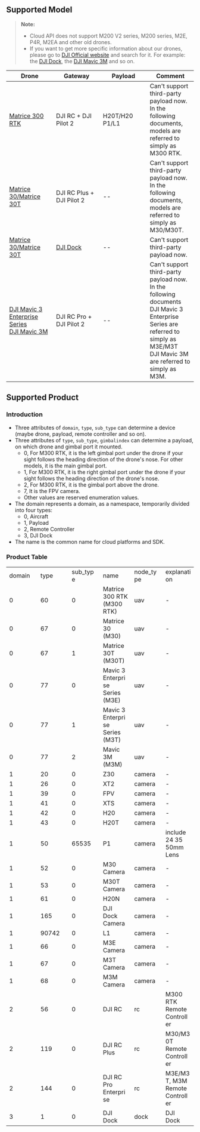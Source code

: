 ## Supported Model

> **Note:**
>
> * Cloud API does not support M200 V2 series, M200 series, M2E, P4R, M2EA and other old drones.
> * If you want to get more specific information about our drones, please go to [DJI Official website](https://www.dji.com) and search for it. For example: the [DJI Dock](https://www.dji.com/dock), the [DJI Mavic 3M](https://ag.dji.com/mavic-3-m) and so on.

<table width="100%" style="display: table; table-layout:fixed;">
    <thead>
        <tr>
            <th>Drone</th>
            <th>Gateway</th>
            <th>Payload</th>
            <th>Comment</th>
        </tr>
    </thead>
    <tbody>
        <tr>
            <td><a href="https://www.dji.com/matrice-300">Matrice 300 RTK</a></td>
            <td>DJI RC + DJI Pilot 2</td>
            <td>H20T/H20 <br/> P1/L1</td>
            <td>Can't support third-party payload now.<br/>In the following documents, models are referred to simply as M300 RTK.</td>
        </tr>
        <tr>
            <td><a href="https://www.dji.com/matrice-30">Matrice 30/Matrice 30T</a></td>
            <td>DJI RC Plus + DJI Pilot 2</td>
            <td>--</td>
            <td>Can't support third-party payload now.<br/>In the following documents, models are referred to simply as M30/M30T.</td>
        </tr>
        <tr>
            <td><a href="https://www.dji.com/matrice-30">Matrice 30/Matrice 30T</a></td>
            <td><a href="https://www.dji.com/dock">DJI Dock</a></td>
            <td>--</td>
            <td>Can't support third-party payload now.</td>
        </tr>
        <tr>
            <td><a href="https://www.dji.com/mavic-3-enterprise">DJI Mavic 3 Enterprise Series</a><br/><a href="https://ag.dji.com/mavic-3-m">DJI Mavic 3M</a></td>
            <td>DJI RC Pro + DJI Pilot 2</td>
            <td>--</td>
            <td>Can't support third-party payload now. <br/> In the following documents<br/>DJI Mavic 3 Enterprise Series are referred to simply as M3E/M3T <br/> DJI Mavic 3M are referred to simply as M3M.</td>
        </tr>
    </tbody>
</table>


## Supported Product

### Introduction

* Three attributes of `domain`, `type`, `sub_type` can determine a device (maybe drone, payload, remote controller and so on).
* Three attributes of `type`, `sub_type`, `gimbalindex` can determine a payload, on which drone and gimbal port it mounted.
  * 0, For M300 RTK, it is the left gimbal port under the drone if your sight follows the heading direction of the drone's nose. For other models, it is the main gimbal port.
  * 1, For M300 RTK, it is the right gimbal port under the drone if your sight follows the heading direction of the drone's nose.
  * 2, For M300 RTK, it is the gimbal port above the drone.
  * 7, It is the FPV camera.
  * Other values are reserved enumeration values.
* The domain represents a domain, as a namespace, temporarily divided into four types: 
  * 0, Aircraft
  * 1, Payload
  * 2, Remote Controller
  * 3, DJI Dock
* The name is the common name for cloud platforms and SDK.

### Product Table

<table width="100%" style="display: table; table-layout:fixed;">
    <tr>
        <td>domain</td>
        <td>type</td>
        <td>sub_type</td>
        <td>name</td>
        <td>node_type</td>
        <td>explanation</td>
    </tr>
    <tr>
        <td>0</td>
        <td>60</td>
        <td>0</td>
        <td>Matrice 300 RTK (M300 RTK)</td>
        <td>uav</td>
        <td>-</td>
    </tr>
    <tr>
        <td>0</td>
        <td>67</td>
        <td>0</td>
        <td>Matrice 30 (M30)</td>
        <td>uav</td>
        <td>-</td>
    </tr>
    <tr>
        <td>0</td>
        <td>67</td>
        <td>1</td>
        <td>Matrice 30T (M30T)</td>
        <td>uav</td>
        <td>-</td>
    </tr>
    <tr>
        <td>0</td>
        <td>77</td>
        <td>0</td>
        <td>Mavic 3 Enterprise Series (M3E)</td>
        <td>uav</td>
        <td>-</td>
    </tr>
    <tr>
        <td>0</td>
        <td>77</td>
        <td>1</td>
        <td>Mavic 3 Enterprise Series (M3T)</td>
        <td>uav</td>
        <td>-</td>
    </tr>
    <tr>
        <td>0</td>
        <td>77</td>
        <td>2</td>
        <td>Mavic 3M (M3M)</td>
        <td>uav</td>
        <td>-</td>
    </tr>
    <tr>
        <td>1</td>
        <td>20</td>
        <td>0</td>
        <td>Z30</td>
        <td>camera</td>
        <td>-</td>
    </tr>
    <tr>
        <td>1</td>
        <td>26</td>
        <td>0</td>
        <td>XT2</td>
        <td>camera</td>
        <td>-</td>
    </tr>
    <tr>
        <td>1</td>
        <td>39</td>
        <td>0</td>
        <td>FPV</td>
        <td>camera</td>
        <td>-</td>
    </tr>
    <tr>
        <td>1</td>
        <td>41</td>
        <td>0</td>
        <td>XTS</td>
        <td>camera</td>
        <td>-</td>
    </tr>
    <tr>
        <td>1</td>
        <td>42</td>
        <td>0</td>
        <td>H20</td>
        <td>camera</td>
        <td>-</td>
    </tr>
    <tr>
        <td>1</td>
        <td>43</td>
        <td>0</td>
        <td>H20T</td>
        <td>camera</td>
        <td>-</td>
    </tr>
    <tr>
        <td>1</td>
        <td>50</td>
        <td>65535</td>
        <td>P1</td>
        <td>camera</td>
        <td>include 24 35 50mm Lens</td>
    </tr>
    <tr>
        <td>1</td>
        <td>52</td>
        <td>0</td>
        <td>M30 Camera</td>
        <td>camera</td>
        <td>-</td>
    </tr>
    <tr>
        <td>1</td>
        <td>53</td>
        <td>0</td>
        <td>M30T Camera</td>
        <td>camera</td>
        <td>-</td>
    </tr>
    <tr>
        <td>1</td>
        <td>61</td>
        <td>0</td>
        <td>H20N</td>
        <td>camera</td>
        <td>-</td>
    </tr>
    <tr>
        <td>1</td>
        <td>165</td>
        <td>0</td>
        <td>DJI Dock Camera</td>
        <td>camera</td>
        <td>-</td>
    </tr>
    <tr>
        <td>1</td>
        <td>90742</td>
        <td>0</td>
        <td>L1</td>
        <td>camera</td>
        <td>-</td>
    </tr>
    <tr>
        <td>1</td>
        <td>66</td>
        <td>0</td>
        <td>M3E Camera</td>
        <td>camera</td>
        <td>-</td>
    </tr>
    <tr>
        <td>1</td>
        <td>67</td>
        <td>0</td>
        <td>M3T Camera</td>
        <td>camera</td>
        <td>-</td>
    </tr>
    <tr>
        <td>1</td>
        <td>68</td>
        <td>0</td>
        <td>M3M Camera</td>
        <td>camera</td>
        <td>-</td>
    </tr>
    <tr>
        <td>2</td>
        <td>56</td>
        <td>0</td>
        <td>DJI RC</td>
        <td>rc</td>
        <td>M300 RTK Remote Controller</td>
    </tr>
    <tr>
        <td>2</td>
        <td>119</td>
        <td>0</td>
        <td>DJI RC Plus</td>
        <td>rc</td>
        <td>M30/M30T Remote Controller</td>
    </tr>
    <tr>
        <td>2</td>
        <td>144</td>
        <td>0</td>
        <td>DJI RC Pro Enterprise</td>
        <td>rc</td>
        <td>M3E/M3T, M3M Remote Controller</td>
    </tr>
    <tr>
        <td>3</td>
        <td>1</td>
        <td>0</td>
        <td>DJI Dock</td>
        <td>dock</td>
        <td>DJI Dock</td>
    </tr>
</table>
